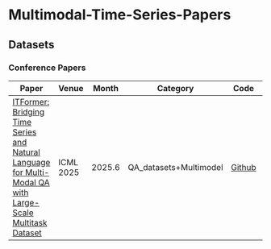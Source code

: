 # Multimodal-Time-Series-Papers
## Datasets
### Conference Papers
| Paper                                                                                                                                         | Venue     | Month  | Category               | Code                                                    | Dataset                                                 | Model | Brief                                                     |
| --------------------------------------------------------------------------------------------------------------------------------------------- | --------- | ------ | ---------------------- | ------------------------------------------------------- | ------------------------------------------------------- | ----- | --------------------------------------------------------- |
| [ITFormer: Bridging Time Series and Natural Language for Multi-Modal QA with Large-Scale Multitask Dataset](https://arxiv.org/abs/2506.20093) | ICML 2025 | 2025.6 | QA_datasets+Multimodel | [Github](https://github.com/Pandalin98/ITFormer-ICML25) | [Github](https://github.com/Pandalin98/ITFormer-ICML25) | ——    | 航空发动机多任务问答数据集**EngineMT‑QA**和**ITFormer**结构让大模型可以看懂时间序列数据 |

